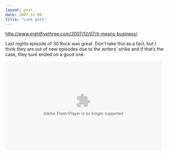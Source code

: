 ```yaml
---
layout: post
date: 2007-12-08
title: "Link post"
---
```

<http://www.eightfivethree.com/2007/12/07/it-means-business/>


<p>Last nights episode of 30 Rock was great. Don’t take this as a fact, but I think they are out of new episodes due to the writers’ strike and if that’s the case, they sure ended on a good one.</p>
<p><object width="490" height="278"><param name="movie" value="http://www.hulu.com/embed/W4NJHX3f5hY-ETiG5vCqoa5i4V-2MvQn">
<embed src="http://www.hulu.com/embed/W4NJHX3f5hY-ETiG5vCqoa5i4V-2MvQn" type="application/x-shockwave-flash" width="490" height="278"></embed></object></p>

